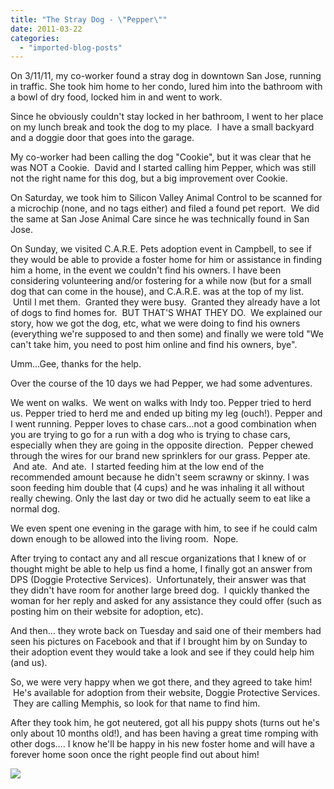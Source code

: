 ```yaml
---
title: "The Stray Dog - \"Pepper\""
date: 2011-03-22
categories: 
  - "imported-blog-posts"
---
```


On 3/11/11, my co-worker found a stray dog in downtown San Jose, running in traffic. She took him home to her condo, lured him into the bathroom with a bowl of dry food, locked him in and went to work.

Since he obviously couldn't stay locked in her bathroom, I went to her place on my lunch break and took the dog to my place.  I have a small backyard and a doggie door that goes into the garage.

My co-worker had been calling the dog "Cookie", but it was clear that he was NOT a Cookie.  David and I started calling him Pepper, which was still not the right name for this dog, but a big improvement over Cookie.

On Saturday, we took him to Silicon Valley Animal Control to be scanned for a microchip (none, and no tags either) and filed a found pet report.  We did the same at San Jose Animal Care since he was technically found in San Jose.

On Sunday, we visited C.A.R.E. Pets adoption event in Campbell, to see if they would be able to provide a foster home for him or assistance in finding him a home, in the event we couldn't find his owners. I have been considering volunteering and/or fostering for a while now (but for a small dog that can come in the house), and C.A.R.E. was at the top of my list.  Until I met them.  Granted they were busy.  Granted they already have a lot of dogs to find homes for.  BUT THAT'S WHAT THEY DO.  We explained our story, how we got the dog, etc, what we were doing to find his owners (everything we're supposed to and then some) and finally we were told "We can't take him, you need to post him online and find his owners, bye".

Umm…Gee, thanks for the help.

Over the course of the 10 days we had Pepper, we had some adventures.

We went on walks.  We went on walks with Indy too. Pepper tried to herd us. Pepper tried to herd me and ended up biting my leg (ouch!). Pepper and I went running. Pepper loves to chase cars…not a good combination when you are trying to go for a run with a dog who is trying to chase cars, especially when they are going in the opposite direction.  Pepper chewed through the wires for our brand new sprinklers for our grass. Pepper ate.  And ate.  And ate.  I started feeding him at the low end of the recommended amount because he didn't seem scrawny or skinny. I was soon feeding him double that (4 cups) and he was inhaling it all without really chewing. Only the last day or two did he actually seem to eat like a normal dog.  

We even spent one evening in the garage with him, to see if he could calm down enough to be allowed into the living room.  Nope.

After trying to contact any and all rescue organizations that I knew of or thought might be able to help us find a home, I finally got an answer from DPS (Doggie Protective Services).  Unfortunately, their answer was that they didn't have room for another large breed dog.  I quickly thanked the woman for her reply and asked for any assistance they could offer (such as posting him on their website for adoption, etc).

And then… they wrote back on Tuesday and said one of their members had seen his pictures on Facebook and that if I brought him by on Sunday to their adoption event they would take a look and see if they could help him (and us).

So, we were very happy when we got there, and they agreed to take him!  He's available for adoption from their website, Doggie Protective Services.  They are calling Memphis, so look for that name to find him.

After they took him, he got neutered, got all his puppy shots (turns out he's only about 10 months old!), and has been having a great time romping with other dogs…. I know he'll be happy in his new foster home and will have a forever home soon once the right people find out about him!

![](images/199110_10150155954741480_5519501_n.jpg)
